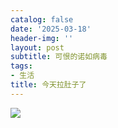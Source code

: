 ```yaml
---
catalog: false
date: '2025-03-18'
header-img: ''
layout: post
subtitle: 可恨的诺如病毒
tags:
- 生活
title: 今天拉肚子了
---
```


![](https://prod-files-secure.s3.us-west-2.amazonaws.com/5e11c35f-1dd6-416f-868e-8acb8013660f/89c4e15e-a10d-493e-94de-82cff6e245f9/20250115161244.jpg?X-Amz-Algorithm=AWS4-HMAC-SHA256&X-Amz-Content-Sha256=UNSIGNED-PAYLOAD&X-Amz-Credential=ASIAZI2LB466RCWBRWVU%2F20250318%2Fus-west-2%2Fs3%2Faws4_request&X-Amz-Date=20250318T122504Z&X-Amz-Expires=3600&X-Amz-Security-Token=IQoJb3JpZ2luX2VjEAQaCXVzLXdlc3QtMiJHMEUCIDVqxNcmCbhZ1ydNtZf3dGOJXcLswtkCeTmNAJxwkwkZAiEAlTMbLapYdd1FHZLBP87FlFJYowUVNCtqed%2BG4UeCq0gq%2FwMIXRAAGgw2Mzc0MjMxODM4MDUiDO7frJ%2Bo1E3bxmX2TCrcA%2FqU664bkLgqbW2E83pAl6VRtwemj%2B33OHJ2zrd3Gn7TOnknJ6btZTKWWeZ9nQLYklGbp1AnOvUHO5JsrWEZ9LHMlnsiHnIry2Ubn8et74eMQuw4jLaMK0E4n5N8X3q2YD6IvN8X984pwqlQ9o1UbzSKD1kCKZVH%2F0pJdIFqcFdrWOhRWH0vtbURN21rP%2Bbs8%2Bn9nCzQGYEhcH%2FUb7MdGvNuvn4eK4CylWeSRvQeY%2BtECLufkdeA27UsW9wjDPnqwtFNUyG56FYyKbnLmviWW%2Fuhe1jgdLekczBeWZmWUpq%2FUZMXo6YPuLgou4Pbba14tV%2BfQaxnRauKpSgi7wkkApDAJvopkTifteLmLeHavIob%2Fu0o%2BYuZFrMiF9xytwdo40PNt8nOixascxCzrrjwUeMMxdKB49PkYPTgJ1jWjSfSMe%2BU3KXsCQ8bFrUa8MnbNPTbAOF7lZYKX8F5XzUF96hsXPpFfIFGKF6Am2zoLsZjrkdmeC%2B%2B75uWYN2bdaC2sx%2BJzYdcXE8NhoVjo%2BOXC8o9OqfarTmJEhXjAIj8fAo64bUDmPJC%2FQu6kDBQsPqpxC20SKZCvsIgBWtwfe7Wg%2BptBqH2TY2lYysoFwl2Z5mXyA9XlZ7V5p%2FkTEpJMIW05b4GOqUBMCzJeuJmBnzRePxTtc7pB412P8s4fxNiUVzI8v8Cylu1sMTFUOMx2yDJkoBsd06Yar9gOn8dY3asPFq3%2FHmJ3W9BDMeLPRi5d6ds3HouiPU981iAHz3sBJF0mdPsUh13mxp2pXBMJiPSEyWidJptdofMek5l97%2Fbu6uE8NL%2BEgzqhF6yOqPNnEninm6ktU6Emih8jv%2BTC2SbIgLQGLWR678kcTDZ&X-Amz-Signature=daac0ae5242b88fa150554f8b016641e213b72b5b06d7a7f6cc49ae68ad3cfc0&X-Amz-SignedHeaders=host&x-id=GetObject)